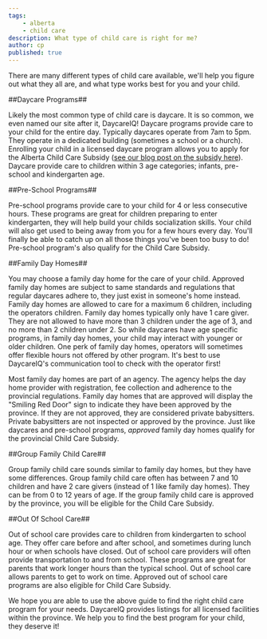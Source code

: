```yaml
---
tags:
    - alberta
    - child care
description: What type of child care is right for me?
author: cp
published: true
---
```


There are many different types of child care available, we'll help you figure out what they all are, and what type works best for you and your child.

##Daycare Programs##

Likely the most common type of child care is daycare.  It is so common, we even named our site after it, DaycareIQ!  Daycare programs provide care to your child for the entire day.  Typically daycares operate from 7am to 5pm.  They operate in a dedicated building (sometimes a school or a church).  Enrolling your child in a licensed daycare program allows you to apply for the Alberta Child Care Subsidy ([see our blog post on the subsidy here](http://blog.daycareiq.com/2015-the-alberta-child-care-subsidy/)).  Daycare provide care to children within 3 age categories; infants, pre-school and kindergarten age.

##Pre-School Programs##

Pre-school programs provide care to your child for 4 or less consecutive hours.  These programs are great for children preparing to enter kindergarten, they will help build your childs socialization skills.  Your child will also get used to being away from you for a few hours every day.  You'll finally be able to catch up on all those things you've been too busy to do!  Pre-school program's also qualify for the Child Care Subsidy.

##Family Day Homes##

You may choose a family day home for the care of your child.  Approved family day homes are subject to same standards and regulations that regular daycares adhere to, they just exist in someone's home instead.  Family day homes are allowed to care for a maximum 6 children, including the operators children.  Family day homes typically only have 1 care giver.  They are not allowed to have more than 3 children under the age of 3, and no more than 2 children under 2.  So while daycares have age specific programs, in family day homes, your child may interact with younger or older children.  One perk of family day homes, operators will sometimes offer flexible hours not offered by other program.  It's best to use DaycareIQ's communication tool to check with the operator first!

Most family day homes are part of an agency.  The agency helps the day home provider with registration, fee collection and adherence to the provincial regulations.  Family day homes that are approved will display the "Smiling Red Door" sign to indicate they have been approved by the province.  If they are not approved, they are considered private babysitters.  Private babysitters are not inspected or approved by the province.  Just like daycares and pre-school programs, *approved* family day homes qualify for the provincial Child Care Subsidy.

##Group Family Child Care##

Group family child care sounds similar to family day homes, but they have some differences.  Group family child care often has between 7 and 10 children and have 2 care givers (instead of 1 like family day homes).  They can be from 0 to 12 years of age.  If the group family child care is approved by the province, you will be eligible for the Child Care Subsidy.

##Out Of School Care##

Out of school care provides care to children from kindergarten to school age.  They offer care before and after school, and sometimes during lunch hour or when schools have closed.  Out of school care providers will often provide transportation to and from school.  These programs are great for parents that work longer hours than the typical school.  Out of school care allows parents to get to work on time.  Approved out of school care programs are also eligible for Child Care Subsidy.

We hope you are able to use the above guide to find the right child care program for your needs.  DaycareIQ provides listings for all licensed facilities within the province.  We help you to find the best program for your child, they deserve it!
